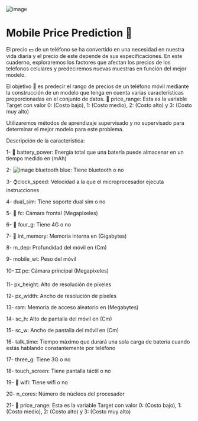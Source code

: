 


![image](https://github.com/user-attachments/assets/c7deebd2-929b-4511-9efb-57ef33622a9d)




# Mobile Price Prediction 📲

El precio 💵 de un teléfono se ha convertido en una necesidad en nuestra vida diaria y el precio de este depende de sus especificaciones. En este cuaderno, exploraremos los factores que afectan los precios de los teléfonos celulares y predeciremos nuevas muestras en función del mejor modelo.

El objetivo 🎯 es predecir el rango de precios de un teléfono móvil mediante la construcción de un modelo que tenga en cuenta varias características proporcionadas en el conjunto de datos. 🤑 price_range: Esta es la variable Target con valor 0: (Costo bajo), 1: (Costo medio), 2: (Costo alto) y 3: (Costo muy alto)

Utilizaremos métodos de aprendizaje supervisado y no supervisado  para determinar el mejor modelo para este problema.

Descripción de la característica:

1- 🔋 battery_power: Energía total que una batería puede almacenar en un tiempo medido en (mAh)

2-   ![image](https://github.com/user-attachments/assets/5f7dcaf9-d977-4ee5-a564-eff61d4ead36)
bluetooth blue: Tiene bluetooth o no

3- ⌚clock_speed: Velocidad a la que el microprocesador ejecuta instrucciones

4- dual_sim: Tiene soporte dual sim o no

5- 📸 fc: Cámara frontal (Megapixeles)

6- 📶 four_g: Tiene 4G o no

7- 📀 int_memory: Memoria interna en (Gigabytes)

8- m_dep: Profundidad del móvil en (Cm)

9- mobile_wt: Peso del móvil

10- 🎞️ pc: Cámara principal (Megapixeles)

11- px_height: Alto de resolución de píxeles

12- px_width: Ancho de resolución de píxeles

13- ram: Memoria de acceso aleatorio en (Megabytes)

14- sc_h: Alto de pantalla del móvil en (Cm)

15- sc_w: Ancho de pantalla del móvil en (Cm)

16- talk_time: Tiempo máximo que durará una sola carga de batería cuando estás hablando constantemente por teléfono

17- three_g: Tiene 3G o no

18- touch_screen: Tiene pantalla táctil o no

19- 🛜 wifi: Tiene wifi o no

20- n_cores: Número de núcleos del procesador

21- 🤑 price_range: Esta es la variable Target con valor 0: (Costo bajo), 1: (Costo medio), 2: (Costo alto) y 3: (Costo muy alto)


